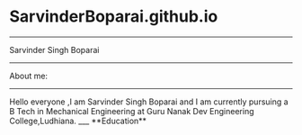 # SarvinderBoparai.github.io
___
Sarvinder Singh Boparai
___
About me:
___
<p>Hello everyone ,I am Sarvinder Singh Boparai and I am currently pursuing a B Tech in Mechanical Engineering at Guru Nanak Dev Engineering College,Ludhiana.
___ 
**Education**

